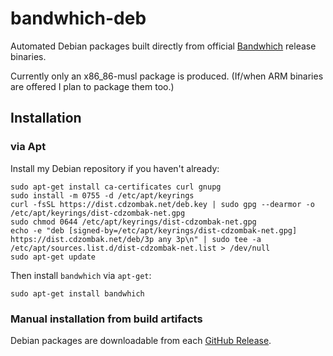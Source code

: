 # bandwhich-deb

Automated Debian packages built directly from official [Bandwhich](https://github.com/imsnif/bandwhich) release binaries.

Currently only an x86_86-musl package is produced. (If/when ARM binaries are offered I plan to package them too.)

## Installation

### via Apt

Install my Debian repository if you haven't already:

```shell
sudo apt-get install ca-certificates curl gnupg
sudo install -m 0755 -d /etc/apt/keyrings
curl -fsSL https://dist.cdzombak.net/deb.key | sudo gpg --dearmor -o /etc/apt/keyrings/dist-cdzombak-net.gpg
sudo chmod 0644 /etc/apt/keyrings/dist-cdzombak-net.gpg
echo -e "deb [signed-by=/etc/apt/keyrings/dist-cdzombak-net.gpg] https://dist.cdzombak.net/deb/3p any 3p\n" | sudo tee -a /etc/apt/sources.list.d/dist-cdzombak-net.list > /dev/null
sudo apt-get update
```

Then install `bandwhich` via `apt-get`:

```shell
sudo apt-get install bandwhich
```

### Manual installation from build artifacts

Debian packages are downloadable from each [GitHub Release](https://github.com/cdzombak/bandwhich-deb/releases).
